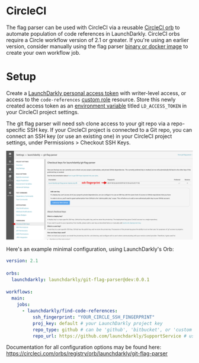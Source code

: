 # CircleCI

The flag parser can be used with CircleCI via a reusable [CircleCI orb](https://circleci.com/docs/2.0/orb-intro/) to automate population of code references in LaunchDarkly. CircleCI orbs require a Circle workflow version of 2.1 or greater. If you're using an earlier version, consider manually using the flag parser [binary or docker image](https://github.com/launchdarkly/git-flag-parser/tree/master/README.md#execution-via-cli) to create your own workflow job.

# Setup
Create a [LaunchDarkly personal access token](https://docs.launchdarkly.com/docs/api-access-tokens) with writer-level access, or access to the `code-references` [custom role](https://docs.launchdarkly.com/v2.0/docs/custom-roles) resource. Store this newly created access token as an [environment variable](https://circleci.com/docs/2.0/env-vars/#setting-an-environment-variable-in-a-project) titled `LD_ACCESS_TOKEN` in your CircleCI project settings.

The git flag parser will need ssh clone access to your git repo via a repo-specific SSH key. If your CircleCI project is connected to a Git repo, you can connect an SSH key (or use an existing one) in your CircleCI project settings, under Permissions > Checkout SSH Keys.

![SSH fingerprint location](./images/ssh-fingerprint.png)

Here's an example minimal configuration, using LaunchDarkly's Orb:

```yaml
version: 2.1

orbs:
  launchdarkly: launchdarkly/git-flag-parser@dev:0.0.1

workflows:
  main:
    jobs:
      - launchdarkly/find-code-references:
          ssh_fingerprint: "YOUR_CIRCLE_SSH_FINGERPRINT"
          proj_key: default # your LaunchDarkly project key
          repo_type: github # can be 'github', 'bitbucket', or 'custom'
          repo_url: https://github.com/launchdarkly/SupportService # used to generate links to your repository in the LaunchDarkly webapp
```

Documentation for all configuration options may be found here: https://circleci.com/orbs/registry/orb/launchdarkly/git-flag-parser
